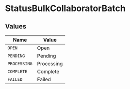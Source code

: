 # StatusBulkCollaboratorBatch


## Values

| Name         | Value        |
| ------------ | ------------ |
| `OPEN`       | Open         |
| `PENDING`    | Pending      |
| `PROCESSING` | Processing   |
| `COMPLETE`   | Complete     |
| `FAILED`     | Failed       |
